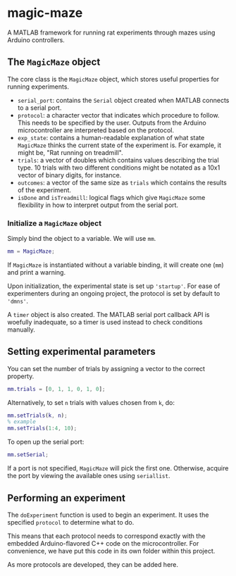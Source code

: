 # magic-maze
A MATLAB framework for running rat experiments through mazes using Arduino controllers.

## The `MagicMaze` object
The core class is the `MagicMaze` object, which stores useful properties for running experiments.

* `serial_port`: contains the `Serial` object created when MATLAB connects to a serial port.
* `protocol`: a character vector that indicates which procedure to follow. This needs to be specified by the user. Outputs from the Arduino microcontroller are interpreted based on the protocol.
* `exp_state`: contains a human-readable explanation of what state `MagicMaze` thinks the current state of the experiment is. For example, it might be, "Rat running on treadmill".
* `trials`: a vector of doubles which contains values describing the trial type. 10 trials with two different conditions might be notated as a 10x1 vector of binary digits, for instance.
* `outcomes`: a vector of the same size as `trials` which contains the results of the experiment.
* `isDone` and `isTreadmill`: logical flags which give `MagicMaze` some flexibility in how to interpret output from the serial port.

### Initialize a `MagicMaze` object
Simply bind the object to a variable. We will use `mm`.

```matlab
mm = MagicMaze;
```

If `MagicMaze` is instantiated without a variable binding, it will create one (`mm`) and print a warning.

Upon initialization, the experimental state is set up `'startup'`. For ease of experimenters during an ongoing project, the protocol is set by default to `'dmns'`.

A `timer` object is also created. The MATLAB serial port callback API is woefully inadequate, so a timer is used instead to check conditions manually.

## Setting experimental parameters

You can set the number of trials by assigning a vector to the correct property.

```matlab
mm.trials = [0, 1, 1, 0, 1, 0];
```

Alternatively, to set `n` trials with values chosen from `k`, do:

```matlab
mm.setTrials(k, n);
% example
mm.setTrials(1:4, 10);
```

To open up the serial port:

```matlab
mm.setSerial;
```

If a port is not specified, `MagicMaze` will pick the first one. Otherwise, acquire the port by viewing the available ones using `seriallist`.

## Performing an experiment

The `doExperiment` function is used to begin an experiment. It uses the specified `protocol` to determine what to do.

This means that each protocol needs to correspond exactly with the embedded Arduino-flavored C++ code on the microcontroller. For convenience, we have put this code in its own folder within this project.

As more protocols are developed, they can be added here.
